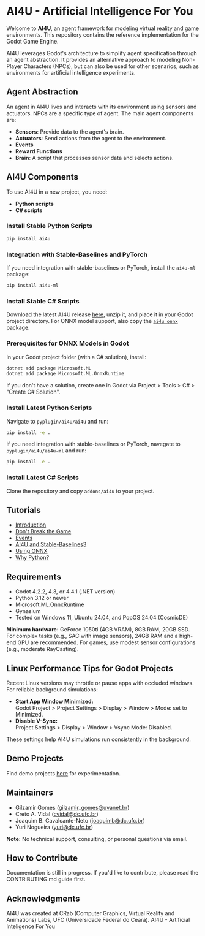 # AI4U - Artificial Intelligence For You

Welcome to **AI4U**, an agent framework for modeling virtual reality and game environments. This repository contains the reference implementation for the Godot Game Engine.

AI4U leverages Godot's architecture to simplify agent specification through an agent abstraction. It provides an alternative approach to modeling Non-Player Characters (NPCs), but can also be used for other scenarios, such as environments for artificial intelligence experiments.

## Agent Abstraction

An agent in AI4U lives and interacts with its environment using sensors and actuators. NPCs are a specific type of agent. The main agent components are:

- **Sensors**: Provide data to the agent's brain.
- **Actuators**: Send actions from the agent to the environment.
- **Events**
- **Reward Functions**
- **Brain**: A script that processes sensor data and selects actions.

## AI4U Components

To use AI4U in a new project, you need:

- **Python scripts**
- **C# scripts**

### Install Stable Python Scripts

```bash
pip install ai4u
```

### Integration with Stable-Baselines and PyTorch

If you need integration with stable-baselines or PyTorch, install the `ai4u-ml` package:

```bash
pip install ai4u-ml
```

### Install Stable C# Scripts

Download the latest AI4U release [here](https://raw.githubusercontent.com/gilzamir18/AI4U/main/packages/ai4u.zip), unzip it, and place it in your Godot project directory. For ONNX model support, also copy the [`ai4u_onnx`](https://raw.githubusercontent.com/gilzamir18/AI4U/main/packages/ai4u_onnx.zip) package.

### Prerequisites for ONNX Models in Godot

In your Godot project folder (with a C# solution), install:

```bash
dotnet add package Microsoft.ML
dotnet add package Microsoft.ML.OnnxRuntime
```

If you don't have a solution, create one in Godot via Project > Tools > C# > "Create C# Solution".

### Install Latest Python Scripts

Navigate to `pyplugin/ai4u/ai4u` and run:

```bash
pip install -e .
```

If you need integration with stable-baselines or PyTorch, navegate to  `pyplugin/ai4u/ai4u-ml` and run:

```bash
pip install -e .
```

### Install Latest C# Scripts

Clone the repository and copy `addons/ai4u` to your project.

## Tutorials

- [Introduction](doc/introduction.md)
- [Don't Break the Game](doc/dontbreakthegame.md)
- [Events](doc/events.md)
- [AI4U and Stable-Baselines3](doc/stable_baselines3guide.md)
- [Using ONNX](doc/introductionwithonnxmodels.md)
- [Why Python?](doc/whypython.md)

## Requirements

- Godot 4.2.2, 4.3, or 4.4.1 (.NET version)
- Python 3.12 or newer
- Microsoft.ML.OnnxRuntime
- Gynasium
- Tested on Windows 11, Ubuntu 24.04, and PopOS 24.04 (CosmicDE)

**Minimum hardware:** GeForce 1050ti (4GB VRAM), 8GB RAM, 20GB SSD. For complex tasks (e.g., SAC with image sensors), 24GB RAM and a high-end GPU are recommended. For games, use modest sensor configurations (e.g., moderate RayCasting).

## Linux Performance Tips for Godot Projects

Recent Linux versions may throttle or pause apps with occluded windows. For reliable background simulations:

- **Start App Window Minimized:**  
    Godot Project > Project Settings > Display > Window > Mode: set to Minimized.
- **Disable V-Sync:**  
    Project Settings > Display > Window > Vsync Mode: Disabled.

These settings help AI4U simulations run consistently in the background.

## Demo Projects

Find demo projects [here](https://github.com/gilzamir18/ai4u_demo_projects) for experimentation.

## Maintainers

- Gilzamir Gomes (gilzamir_gomes@uvanet.br)
- Creto A. Vidal (cvidal@dc.ufc.br)
- Joaquim B. Cavalcante-Neto (joaquimb@dc.ufc.br)
- Yuri Nogueira (yuri@dc.ufc.br)

**Note:** No technical support, consulting, or personal questions via email.

## How to Contribute

Documentation is still in progress. If you'd like to contribute, please read the CONTRIBUTING.md guide first.

## Acknowledgments

AI4U was created at CRab (Computer Graphics, Virtual Reality and Animations) Labs, UFC (Universidade Federal do Ceará). AI4U - Artificial Inteligence For You
